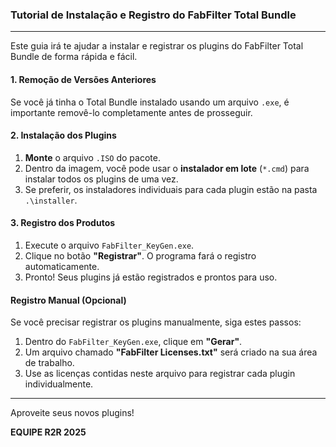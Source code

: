 ### Tutorial de Instalação e Registro do FabFilter Total Bundle

---

Este guia irá te ajudar a instalar e registrar os plugins do FabFilter Total Bundle de forma rápida e fácil.

#### **1. Remoção de Versões Anteriores**

Se você já tinha o Total Bundle instalado usando um arquivo `.exe`, é importante removê-lo completamente antes de prosseguir.

#### **2. Instalação dos Plugins**

1.  **Monte** o arquivo `.ISO` do pacote.
2.  Dentro da imagem, você pode usar o **instalador em lote** (`*.cmd`) para instalar todos os plugins de uma vez.
3.  Se preferir, os instaladores individuais para cada plugin estão na pasta `.\installer`.

#### **3. Registro dos Produtos**

1.  Execute o arquivo `FabFilter_KeyGen.exe`.
2.  Clique no botão **"Registrar"**. O programa fará o registro automaticamente.
3.  Pronto! Seus plugins já estão registrados e prontos para uso.

#### **Registro Manual (Opcional)**

Se você precisar registrar os plugins manualmente, siga estes passos:

1.  Dentro do `FabFilter_KeyGen.exe`, clique em **"Gerar"**.
2.  Um arquivo chamado **"FabFilter Licenses.txt"** será criado na sua área de trabalho.
3.  Use as licenças contidas neste arquivo para registrar cada plugin individualmente.

---

Aproveite seus novos plugins!

**EQUIPE R2R 2025**